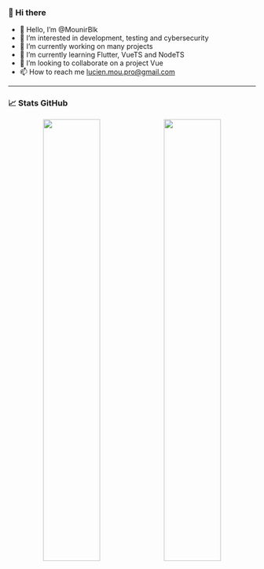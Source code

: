 ### 👋 Hi there

- 👋 Hello, I’m @MounirBlk
- 👀 I’m interested in development, testing and cybersecurity
- 🔭 I’m currently working on many projects
- 🌱 I’m currently learning Flutter, VueTS and NodeTS
- 💞️ I’m looking to collaborate on a project Vue
- 📫 How to reach me lucien.mou.pro@gmail.com
  
---
<!---
### 🛠️ Technologies & outils

<p align="left">
  <img src="https://skillicons.dev/icons?i=js,nodejs,ts,flutter,dart,mongodb,react,html,css,git,github,vercel,linux&theme=dark" />
</p>

---
--->

### 📈 Stats GitHub

<p align="center">
  <img src="https://github-readme-stats.vercel.app/api?username=MounirBlk&show_icons=true&theme=radical&hide_border=true" width="48%" />
  <img src="https://github-readme-stats.vercel.app/api/top-langs/?username=MounirBlk&layout=compact&langs_count=8&theme=radical&hide_border=true" width="48%" />
</p>

<!---
MounirBlk/MounirBlk is a ✨ special ✨ repository because its `README.md` (this file) appears on your GitHub profile.
You can click the Preview link to take a look at your changes.
--->

